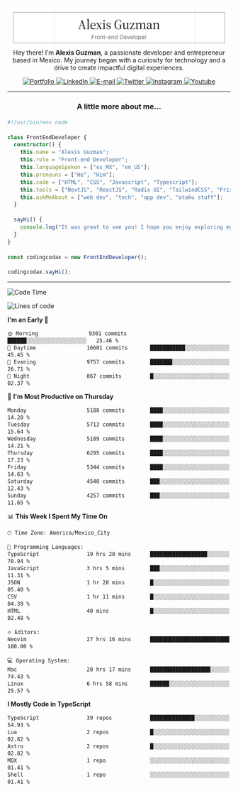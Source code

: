 <img align='right' src="./Banner.png" width="" />
<p align='center'>Hey there! I’m <strong>Alexis Guzman</strong>, a passionate developer and entrepreneur based in Mexico. My journey began with a curiosity for technology and a drive to create impactful digital experiences.</p>

<div align='center'>
  <a href='https://www.codingcodax.dev' target='_blank'>
    <img alt='Portfolio' src='https://img.shields.io/badge/Portfolio-black?logo=vercel&style=flat-square'>
  </a>
  <a href='https://linkedin.com/in/codingcodax' target='_blank'>
    <img alt='LinkedIn' src='https://img.shields.io/badge/LinkedIn-black?logo=LinkedIn&style=flat-square'>
  </a>
  <a href='mailto:hello@codingcodax.com' target='_blank'>
    <img alt='E-mail' src='https://img.shields.io/badge/Email-black?logo=Gmail&style=flat-square'>
  </a>
  <a href='https://x.com/codingcodax' target='_blank'>
    <img alt='Twitter' src='https://img.shields.io/badge/X-black?logo=X&style=flat-square'>
  </a>
  <a href='https://www.instagram.com/codingcodax' target='_blank'>
    <img alt='Instagram' src='https://img.shields.io/badge/Instagram-black?logo=Instagram&style=flat-square'>
  </a>
  <a href='https://www.youtube.com/@codingcodax' target='_blank'>
    <img alt='Youtube' src='https://img.shields.io/badge/YouTube-black?logo=Youtube&style=flat-square'>
  </a>
</div>


---

<h3 align='center'>A little more about me...</h3>

```typescript
#!/usr/bin/env node

class FrontEndDeveloper {
  constructor() {
    this.name = "Alexis Guzman";
    this.role = "Front-end Developer";
    this.languageSpoken = ["es_MX", "en_US"];
    this.pronouns = ["He", "Him"];
    this.code = ["HTML", "CSS", "Javascript", "Typescript"];
    this.tools = ["NextJS", "ReactJS", "Radix UI", "TailwindCSS", "Prisma", "Shadcn UI"];
    this.askMeAbout = ["web dev", "tech", "app dev", "otaku stuff"];
  }

  sayHi() {
    console.log("It was great to see you! I hope you enjoy exploring my work.");
  }
}

const codingcodax = new FrontEndDeveloper();

codingcodax.sayHi();
```

---

<!--START_SECTION:waka-->
![Code Time](http://img.shields.io/badge/Code%20Time-3%2C225%20hrs%2027%20mins-blue)

![Lines of code](https://img.shields.io/badge/From%20Hello%20World%20I%27ve%20Written-11.2%20million%20lines%20of%20code-blue)

**I'm an Early 🐤** 

```text
🌞 Morning                9301 commits        ██████░░░░░░░░░░░░░░░░░░░   25.46 % 
🌆 Daytime                16601 commits       ███████████░░░░░░░░░░░░░░   45.45 % 
🌃 Evening                9757 commits        ███████░░░░░░░░░░░░░░░░░░   26.71 % 
🌙 Night                  867 commits         █░░░░░░░░░░░░░░░░░░░░░░░░   02.37 % 
```
📅 **I'm Most Productive on Thursday** 

```text
Monday                   5188 commits        ████░░░░░░░░░░░░░░░░░░░░░   14.20 % 
Tuesday                  5713 commits        ████░░░░░░░░░░░░░░░░░░░░░   15.64 % 
Wednesday                5189 commits        ████░░░░░░░░░░░░░░░░░░░░░   14.21 % 
Thursday                 6295 commits        ████░░░░░░░░░░░░░░░░░░░░░   17.23 % 
Friday                   5344 commits        ████░░░░░░░░░░░░░░░░░░░░░   14.63 % 
Saturday                 4540 commits        ███░░░░░░░░░░░░░░░░░░░░░░   12.43 % 
Sunday                   4257 commits        ███░░░░░░░░░░░░░░░░░░░░░░   11.65 % 
```


📊 **This Week I Spent My Time On** 

```text
🕑︎ Time Zone: America/Mexico_City

💬 Programming Languages: 
TypeScript               19 hrs 20 mins      ██████████████████░░░░░░░   70.94 % 
JavaScript               3 hrs 5 mins        ███░░░░░░░░░░░░░░░░░░░░░░   11.31 % 
JSON                     1 hr 28 mins        █░░░░░░░░░░░░░░░░░░░░░░░░   05.40 % 
CSV                      1 hr 11 mins        █░░░░░░░░░░░░░░░░░░░░░░░░   04.39 % 
HTML                     40 mins             █░░░░░░░░░░░░░░░░░░░░░░░░   02.48 % 

🔥 Editors: 
Neovim                   27 hrs 16 mins      █████████████████████████   100.00 % 

💻 Operating System: 
Mac                      20 hrs 17 mins      ███████████████████░░░░░░   74.43 % 
Linux                    6 hrs 58 mins       ██████░░░░░░░░░░░░░░░░░░░   25.57 % 
```

**I Mostly Code in TypeScript** 

```text
TypeScript               39 repos            ██████████████░░░░░░░░░░░   54.93 % 
Lua                      2 repos             █░░░░░░░░░░░░░░░░░░░░░░░░   02.82 % 
Astro                    2 repos             █░░░░░░░░░░░░░░░░░░░░░░░░   02.82 % 
MDX                      1 repo              ░░░░░░░░░░░░░░░░░░░░░░░░░   01.41 % 
Shell                    1 repo              ░░░░░░░░░░░░░░░░░░░░░░░░░   01.41 % 
```




<!--END_SECTION:waka-->
